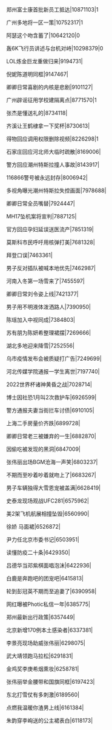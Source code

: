 郑州富士康首批新员工抵达|10871103|1

广州多地将一区一策|10752317|1

阿瑟这个吻含蓄了|10642120|0

轰6K飞行员讲述与台机对峙|10298379|0

LOL炼金巨龙重做归来|9194731|

倪妮陈道明同框|9147467|

卿卿日常喜剧的内核是悲剧|9101127|

广州辟谣征用学校建隔离点|8771570|1

张杰是懂送礼的|8734118|

齐溪让王鹤棣拿一下奖杯|8730613|

得物回应调用权限删除视频|8226298|1

石家庄回应河北师大临时疏散|8169006|

警方回应潮州特斯拉撞人事故|8143917|

116866警号被永远封存|8006942|

多视角曝光潮州特斯拉失控画面|7978688|

卿卿日常全员嘴替|7924447|

MH17坠机案将宣判|7887125|

官方回应孕妇延误送医流产|7851319|

莫斯科市民呼吁用核弹打美|7681328|

拜登口误|7463361|

男子反对插队被喊本地优先|7462987|

河南入冬第一场雪来了|7455597|

卿卿日常刘令姿上线|7421377|

男子用不明液体泼洒路人|7390950|

陈瑶加入中视同成|7384803|

苏有朋为陈妍希整理裙摆|7269666|

湖北多地迎来降雪|7252556|

乌市疫情发布会被质疑打广告|7249699|

河北传媒学院通报一学生离世|7197740|

2022世界杯诸神黄昏之战|7028714|

博士因社恐1月叫2次救护车|6926599|

警方通报夫妻当街拦车讨债|6910105|

上海二手房量价齐跌|6899728|

卿卿日常老三被嫌弃的一生|6882870|

因偷吃被发现的黑洞|6847009|

张伟丽出场BGM沧海一声笑|6803237|

不期而至吵着吵着就吻上了|6683267|

男子车辆独得大雪恩宠被盖满|6628419|

史泰龙现场观战UFC281|6575962|

美2架飞机航展相撞坠毁|6560990|

徐娇 马面裙|6526872|

尹力任北京市委书记|6503951|

读懂防疫二十条|6429350|

吕德华当邓紫棋面唱泡沫|6422936|

白鹿是奔跑吧的团宠吧|6415813|

轮到彭冠英不期而至追妻了|6390958|

网红曝被Photic私信一年|6385775|

郑州最新出行政策|6357449|

北京新增170例本土感染者|6337381|

李景亮现场助威张伟丽|6298075|

武大靖领跑马拉松|6291831|

金鸡奖李庚希烟熏妆|6258781|

张伟丽举金腰带和国旗同框|6197423|

东北打雪仗有多刺激|6189560|

点燃我温暖你渣男上线|6161384|

朱韵穿李峋送的公主裙表白|6118173|

